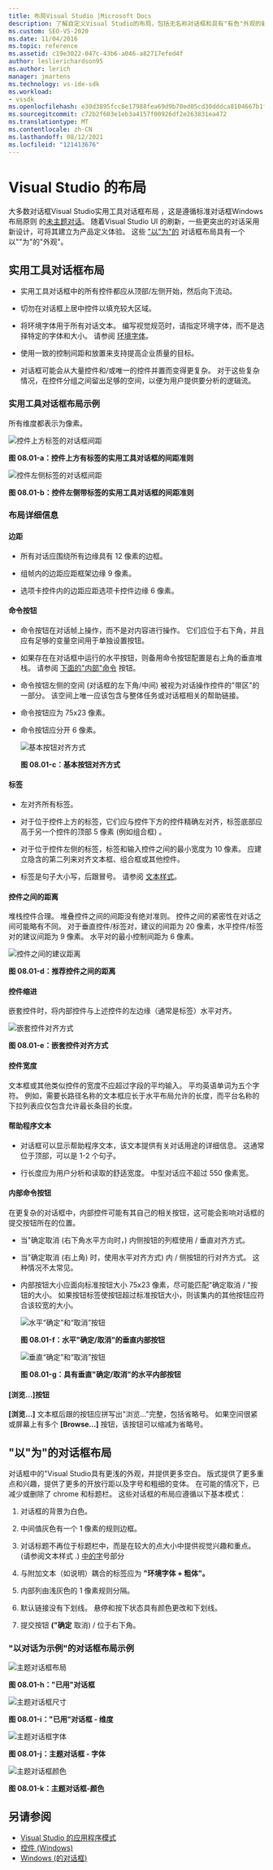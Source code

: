 ```yaml
---
title: 布局Visual Studio |Microsoft Docs
description: 了解自定义Visual Studio的布局，包括无名称对话框和具有"有色"外观的新对话。
ms.custom: SEO-VS-2020
ms.date: 11/04/2016
ms.topic: reference
ms.assetid: c19e3022-047c-43b6-a046-a82717efed4f
author: leslierichardson95
ms.author: lerich
manager: jmartens
ms.technology: vs-ide-sdk
ms.workload:
- vssdk
ms.openlocfilehash: e30d3895fcc6e17988fea69d9b70ed05cd30dddca8104667b1fa1ab0a14f0825
ms.sourcegitcommit: c72b2f603e1eb3a4157f00926df2e263831ea472
ms.translationtype: MT
ms.contentlocale: zh-CN
ms.lasthandoff: 08/12/2021
ms.locfileid: "121413676"
---
```

# <a name="layout-for-visual-studio"></a>Visual Studio 的布局
大多数对话框Visual Studio实用工具对话框布局 ，这是[](../../extensibility/ux-guidelines/layout-for-visual-studio.md#BKMK_UtilityDialogLayout)遵循标准对话框Windows布局原则 的[未主题对话](/windows/desktop/uxguide/win-dialog-box)。 随着Visual Studio UI 的刷新，一些更突出的对话采用新设计，可将其建立为产品定义体验。 这些 ["以"为"的](../../extensibility/ux-guidelines/layout-for-visual-studio.md#BKMK_ThemedDialogLayout) 对话框布局具有一个以""为"的"外观"。

## <a name="utility-dialog-layout"></a><a name="BKMK_UtilityDialogLayout"></a> 实用工具对话框布局

- 实用工具对话框中的所有控件都应从顶部/左侧开始，然后向下流动。

- 切勿在对话框上居中控件以填充较大区域。

- 将环境字体用于所有对话文本。 编写视觉规范时，请指定环境字体，而不是选择特定的字体和大小。 请参阅 [环境字体](../../extensibility/ux-guidelines/fonts-and-formatting-for-visual-studio.md#BKMK_TheEnvironmentFont)。

- 使用一致的控制间距和放置来支持提高企业质量的目标。

- 对话框可能会从大量控件和/或唯一的控件并置而变得更复杂。 对于这些复杂情况，在控件分组之间留出足够的空间，以便为用户提供要分析的逻辑流。

### <a name="utility-dialog-layout-examples"></a>实用工具对话框布局示例
 所有维度都表示为像素。

 ![控件上方标签的对话框间距](../../extensibility/ux-guidelines/media/0801-a_utilityspacingabove.png "0801-a_UtilitySpacingAbove")

 **图 08.01-a：控件上方有标签的实用工具对话框的间距准则**

 ![控件左侧标签的对话框间距](../../extensibility/ux-guidelines/media/0801-b_utilityspacingleft.png "0801-b_UtilitySpacingLeft")

 **图 08.01-b：控件左侧带标签的实用工具对话框的间距准则**

### <a name="layout-details"></a>布局详细信息

#### <a name="margins"></a>边距

- 所有对话应围绕所有边缘具有 12 像素的边框。

- 组帧内的边距应距框架边缘 9 像素。

- 选项卡控件内的边距应距选项卡控件边缘 6 像素。

#### <a name="command-buttons"></a>命令按钮

- 命令按钮在对话帧上操作，而不是对内容进行操作。 它们应位于右下角，并且应有足够的变量空间用于单独设置按钮。

- 如果存在在对话框中运行的水平按钮，则备用命令按钮配置是右上角的垂直堆栈。 请参阅 [下面的"内部"命令](../../extensibility/ux-guidelines/layout-for-visual-studio.md#BKMK_InteriorCommandButtons) 按钮。

- 命令按钮左侧的空间 (对话框的左下角/中间) 被视为对话操作控件的"带区"的一部分。 该空间上唯一应该包含与整体任务或对话框相关的帮助链接。

- 命令按钮应为 75x23 像素。

- 命令按钮应分开 6 像素。

  ![基本按钮对齐方式](../../extensibility/ux-guidelines/media/0801-c_buttonalign.png "0801-c_ButtonAlign")

  **图 08.01-c：基本按钮对齐方式**

#### <a name="labels"></a>标签

- 左对齐所有标签。

- 对于位于控件上方的标签，它们应与控件下方的控件精确左对齐，标签底部应高于另一个控件的顶部 5 像素 (例如组合框) 。

- 对于位于控件左侧的标签，标签和输入控件之间的最小宽度为 10 像素。 应建立隐含的第二列来对齐文本框、组合框或其他控件。

- 标签是句子大小写，后跟冒号。 请参阅 [文本样式](../../extensibility/ux-guidelines/fonts-and-formatting-for-visual-studio.md#BKMK_TextStyle)。

#### <a name="distance-between-controls"></a>控件之间的距离
 堆栈控件合理。 堆叠控件之间的间距没有绝对准则。 控件之间的紧密性在对话之间可能略有不同。 对于垂直控件/标签对，建议的间距为 20 像素，水平控件/标签对的建议间距为 9 像素。 水平对的最小控制间距为 6 像素。

 ![控件之间的建议距离](../../extensibility/ux-guidelines/media/0801-d_controldistance.png "0801-d_ControlDistance")

 **图 08.01-d：推荐控件之间的距离**

#### <a name="control-indentation"></a>控件缩进
 嵌套控件时，将内部控件与上述控件的左边缘（通常是标签）水平对齐。

 ![嵌套控件对齐方式](../../extensibility/ux-guidelines/media/0801-e_controlalign.png "0801-e_ControlAlign")

 **图 08.01-e：嵌套控件对齐方式**

#### <a name="control-width"></a>控件宽度
 文本框或其他类似控件的宽度不应超过字段的平均输入。 平均英语单词为五个字符。 例如，需要长路径名称的文本框应长于水平布局允许的长度，而平台名称的下拉列表应仅包含允许最长条目的长度。

#### <a name="helper-text"></a>帮助程序文本

- 对话框可以显示帮助程序文本，该文本提供有关对话用途的详细信息。 这通常位于顶部，可以是 1-2 个句子。

- 行长度应为用户分析和读取的舒适宽度。 中型对话应不超过 550 像素宽。

#### <a name="interior-command-buttons"></a><a name="BKMK_InteriorCommandButtons"></a> 内部命令按钮
 在更复杂的对话框中，内部控件可能有其自己的相关按钮，这可能会影响对话框的提交按钮所在的位置。

- 当"确定取消 (右下角水平方向时，) 内侧按钮的列框使用 / 垂直对齐方式。

- 当"确定取消 (右上角) 时，使用水平对齐方式) 内 / 侧按钮的行对齐方式。 这种情况不太常见。

- 内部按钮大小应面向标准按钮大小 75x23 像素，尽可能匹配"确定取消 / "按钮的大小。 如果按钮标签使按钮超过标准按钮大小，则该集内的其他按钮应符合该较宽的大小。

  ![水平“确定”和“取消”按钮](../../extensibility/ux-guidelines/media/0801-f_horizokcan.png "0801-f_HorizOKCan")

  **图 08.01-f：水平"确定/取消"的垂直内部按钮**

  ![垂直“确定”和“取消”按钮](../../extensibility/ux-guidelines/media/0801-g_vertokcan.png "0801-g_VertOKCan")

  **图 08.01-g：具有垂直"确定/取消"的水平内部按钮**

#### <a name="browse-button"></a>[浏览...]按钮
 **[浏览...]** 文本框后跟的按钮应拼写出"浏览..."完整，包括省略号。 如果空间很紧或屏幕上有多个 **[Browse...]** 按钮，该按钮可以缩减为省略号。

## <a name="themed-dialog-layout"></a><a name="BKMK_ThemedDialogLayout"></a> "以"为"的对话框布局
 对话框中的"Visual Studio具有更浅的外观，并提供更多空白。 版式提供了更多重点和兴趣，提供了更多的开放行距以及字号和粗细的变体。 在可能的情况下，已减少或删除了 chrome 和标题栏。 这些对话框的布局应遵循以下基本模式：

1. 对话框的背景为白色。

2. 中间值灰色有一个 1 像素的规则边框。

3. 对话标题不再位于标题栏中，而是在较大的点大小中提供视觉兴趣和重点。  (请参阅文本样式 .) [中的字](../../extensibility/ux-guidelines/fonts-and-formatting-for-visual-studio.md#BKMK_TextStyle)号部分

4. 与附加文本（如说明）耦合的标签应为 **"环境字体 + 粗体"。**

5. 内部列由浅灰色的 1 像素规则分隔。

6. 默认链接没有下划线。 悬停和按下状态具有颜色更改和下划线。

7. 提交按钮 **("确定** 取消) / 位于右下角。

### <a name="themed-dialog-layout-examples"></a>"以对话为示例"的对话框布局示例
 ![主题对话框布局](../../extensibility/ux-guidelines/media/0801-h_themeddialog.png "0801-h_ThemedDialog")

 **图 08.01-h："已用"对话框**

 ![主题对话框尺寸](../../extensibility/ux-guidelines/media/0801-i_themeddialogdimensions.png "0801-i_ThemedDialogDimensions")

 **图 08.01-i："已用"对话框 - 维度**

 ![主题对话框字体](../../extensibility/ux-guidelines/media/0801-j_themeddialogfonts.png "0801-j_ThemedDialogFonts")

 **图 08.01-j：主题对话框 - 字体**

 ![主题对话框颜色](../../extensibility/ux-guidelines/media/0801-k_themeddialogcolors.png "0801-k_ThemedDialogColors")

 **图 08.01-k：主题对话框-颜色**

## <a name="see-also"></a>另请参阅
- [Visual Studio 的应用程序模式](../../extensibility/ux-guidelines/application-patterns-for-visual-studio.md)
- [控件 (Windows) ](/windows/desktop/uxguide/controls)
- [Windows (的对话框) ](/windows/desktop/uxguide/win-dialog-box)
